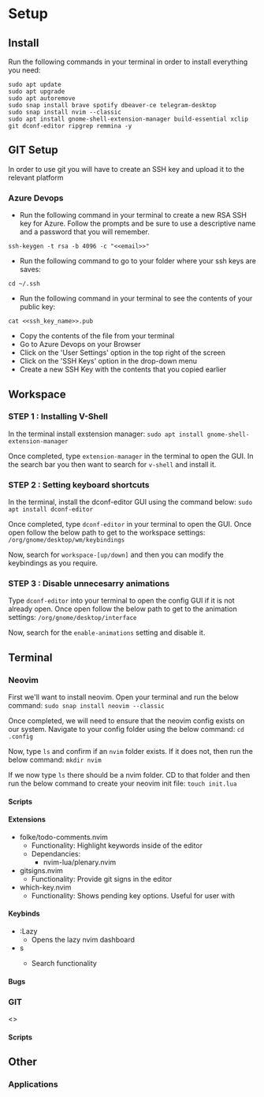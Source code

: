 # Setup
## Install
Run the following commands in your terminal in order to install everything you need:
```
sudo apt update
sudo apt upgrade
sudo apt autoremove
sudo snap install brave spotify dbeaver-ce telegram-desktop
sudo snap install nvim --classic
sudo apt install gnome-shell-extension-manager build-essential xclip git dconf-editor ripgrep remmina -y
```

## GIT Setup
In order to use git you will have to create an SSH key and upload it to the relevant platform

### Azure Devops
 - Run the following command in your terminal to create a new RSA SSH key for Azure. Follow the prompts and be sure to use a descriptive name and a password that you will remember.
```
ssh-keygen -t rsa -b 4096 -c "<<email>>"
```

 - Run the following command to go to your folder where your ssh keys are saves:
```
cd ~/.ssh
```

 - Run the following command in your terminal to see the contents of your public key:
```
cat <<ssh_key_name>>.pub
```

 - Copy the contents of the file from your terminal
 - Go to Azure Devops on your Browser
 - Click on the 'User Settings' option in the top right of the screen
 - Click on the 'SSH Keys' option in the drop-down menu
 - Create a new SSH Key with the contents that you copied earlier

## Workspace
### STEP 1 : Installing V-Shell
In the terminal install exstension manager:
```sudo apt install gnome-shell-extension-manager```

Once completed, type `extension-manager` in the terminal to open the GUI. In the search bar you then want to
search for `v-shell` and install it.

### STEP 2 : Setting keyboard shortcuts
In the terminal, install the dconf-editor GUI using the command below:
```sudo apt install dconf-editor```

Once completed, type `dconf-editor` in your terminal to open the GUI. Once open follow the below
path to get to the workspace settings:
    ```/org/gnome/desktop/wm/keybindings```

Now, search for `workspace-[up/down]` and then you can modify the keybindings as you require.

### STEP 3 : Disable unnecesarry animations
Type `dconf-editor` into your terminal to open the config GUI if it is not already open. Once open
follow the below path to get to the animation settings:
    ```/org/gnome/desktop/interface```

Now, search for the `enable-animations` setting and disable it.

## Terminal
### Neovim
First we'll want to install neovim. Open your terminal and run the below command:
    ```sudo snap install neovim --classic```

Once completed, we will need to ensure that the neovim config exists on our system. Navigate to your config
folder using the below command:
    ```cd .config```

Now, type `ls` and confirm if an `nvim` folder exists. If it does not, then run the below command:
    ```mkdir nvim```

If we now type `ls` there should be a nvim folder. CD to that folder and then run the below command to create
your neovim init file:
    ```touch init.lua```

#### Scripts

#### Extensions
 - folke/todo-comments.nvim
    - Functionality: Highlight keywords inside of the editor
    - Dependancies:
        - nvim-lua/plenary.nvim
 - gitsigns.nvim
    - Functionality: Provide git signs in the editor
 - which-key.nvim
    - Functionality: Shows pending key options. Useful for user with <leader>

#### Keybinds
 - :Lazy
    - Opens the lazy nvim dashboard
 - <leader>s
    - Search functionality

#### Bugs

### GIT
<<ToDo>>

#### Scripts

## Other
### Applications

